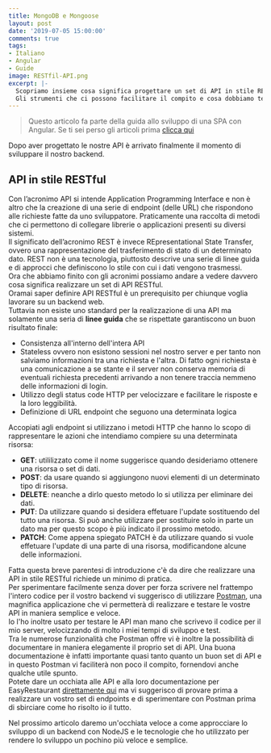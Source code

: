```yaml
---
title: MongoDB e Mongoose
layout: post
date: '2019-07-05 15:00:00'
comments: true
tags:
- Italiano
- Angular
- Guide
image: RESTfil-API.png
excerpt: |-
  Scopriamo insieme cosa significa progettare un set di API in stile RESTful e come approcciare al meglio lo sviluppo di un backend. <br />
  Gli strumenti che ci possono facilitare il compito e cosa dobbiamo tenere in considerazione durante la fase di progettazione e definizione degli endpoints.
---
```


> Questo articolo fa parte della guida allo sviluppo di una SPA con Angular. Se ti sei perso gli articoli prima [clicca qui][index]

Dopo aver progettato le nostre API è arrivato finalmente il momento di sviluppare il nostro backend. <br />

API in stile RESTful
---------------
Con l’acronimo API si intende Application Programming Interface e non è altro che la creazione di una serie di endpoint (delle URL) che rispondono alle richieste fatte da uno sviluppatore.
Praticamente una raccolta di metodi che ci permettono di collegare librerie o applicazioni presenti su diversi sistemi. <br />
Il significato dell’acronimo REST è invece REpresentational State Transfer, ovvero una rappresentazione del trasferimento di stato di un determinato dato. REST non è una tecnologia, piuttosto descrive una serie di linee guida e di approcci che definiscono lo stile con cui i dati vengono trasmessi.<br />
Ora che abbiamo finito con gli acronimi possiamo andare a vedere davvero cosa significa realizzare un set di API RESTful.<br />
Oramai saper definire API RESTful è un prerequisito per chiunque voglia lavorare su un backend web.<br />
Tuttavia non esiste uno standard per la realizzazione di una API ma solamente una seria di __linee guida__ che se rispettate garantiscono un buon risultato finale:
* Consistenza all'interno dell'intera API
* Stateless ovvero non esistono sessioni nel nostro server e per tanto non salviamo informazioni tra una richiesta e l'altra. Di fatto ogni richiesta è una comunicazione a se stante e il server non conserva memoria di eventuali richiesta precedenti arrivando a non tenere traccia nemmeno delle informazioni di login.
* Utilizzo degli status code HTTP per velocizzare e facilitare le risposte e la loro leggibilità.
* Definizione di URL endpoint che seguono una determinata logica 

Accopiati agli endpoint si utilizzano i metodi HTTP che hanno lo scopo di rappresentare le azioni che intendiamo compiere su una determinata risorsa:
* __GET__: utililizzato come il nome suggerisce quando desideriamo ottenere una risorsa o set di dati.
*  __POST__: da usare quando si aggiungono nuovi elementi di un determinato tipo di risorsa.
*  __DELETE__: neanche a dirlo questo metodo lo si utilizza per eliminare dei dati.
*  __PUT__: Da utilizzare quando si desidera effetuare l'update sostituendo del tutto una risorsa. Si può anche utilizzare per sostituire solo in parte un dato ma per questo scopo è più indicato il prossimo metodo.
*  __PATCH__: Come appena spiegato PATCH è da utilizzare quando si vuole effetuare l'update di una parte di una risorsa, modificandone alcune delle informazioni.

Fatta questa breve parentesi di introduzione c'è da dire che realizzare una API in stile RESTful richiede un minimo di pratica.<br />
Per sperimentare facilmente senza dover per forza scrivere nel frattempo l'intero codice per il vostro backend vi suggerisco di utilizzare [Postman][postman], una magnifica applicazione che vi permetterà di realizzare e testare le vostre API in maniera semplice e veloce.<br />
Io l'ho inoltre usato per testare le API man mano che scrivevo il codice per il mio server, velocizzando di molto i miei tempi di sviluppo e test.<br />
Tra le numerose funzionalità che Postman offre vi è inoltre la possibilità di documentare in maniera elegamente il proprio set di API.  Una buona documentazione è infatti importante quasi tanto quanto un buon set di API e in questo Postman vi faciliterà non poco il compito, fornendovi anche qualche utile spunto.<br />
Potete dare un occhiata alle API e alla loro documentazione per EasyRestaurant [direttamente qui][easyrestaurant-api] ma vi suggerisco di provare prima a realizzare un vostro set di endpoints e di sperimentare con Postman prima di sbirciare come ho risolto io il tutto.

Nel prossimo articolo daremo un'occhiata veloce a come approcciare lo sviluppo di un backend con NodeJS e le tecnologie che ho utilizzato per rendere lo sviluppo un pochino più veloce e semplice.

[index]:https://lucabozzetto.github.io/realizzare-una-single-page-application-con-angular-e-nodejs/
[mockup]:https://ibb.co/sCN1gKk
[postman]:https://www.getpostman.com/
[easyrestaurant-api]:https://documenter.getpostman.com/view/6803722/SVYxnF9P?version=latest